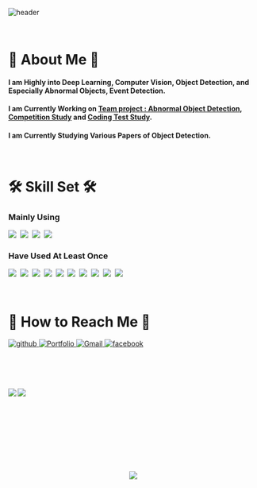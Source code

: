 ![header](https://capsule-render.vercel.app/api?type=transparent&color=auto&height=130&section=header&text=Seong_Woong_Kim&fontSize=70&animation=twinkling)

</br>

# 🙂 About Me 🙂 
  

#### I am Highly into Deep Learning, Computer Vision, **Object Detection, and Especially  Abnormal Objects, Event Detection**.  
  

#### I am **Currently Working on** [Team project : Abnormal Object Detection](https://github.com/Seongwoong-sk/airplane), [Competition Study](https://github.com/bongbolobong/CV-Study) and [Coding Test Study](https://github.com/Seongwoong-sk/python-for-coding-test).  
  

#### I am Currently **Studying** Various Papers of Object Detection.  
  

<br/>  


# 🛠️ Skill Set 🛠️
### Mainly Using


<img src="https://img.shields.io/badge/Python-3766AB?style=flat-square&logo=Python&logoColor=white"/></a>&nbsp; 
<img src="https://img.shields.io/badge/PyTorch-792EE5?style=flat-square&logo=PyTorch&logoColor=white"/></a>&nbsp; 
<img src="https://img.shields.io/badge/OpenCV-412991?style=flat-square&logo=OpenCV&logoColor=white"/></a>&nbsp; 
<img src="https://img.shields.io/badge/Tensorflow-FF6F00?style=flat-square&logo=Tensorflow&logoColor=white"/></a>&nbsp; 





### Have Used At Least Once

<img src="https://img.shields.io/badge/Scikit learn-F7931E?style=flat-square&logo=scikit-learn&logoColor=white"/></a>&nbsp; 
<img src="https://img.shields.io/badge/R-276DC3?style=flat-square&logo=R&logoColor=white"/></a>&nbsp; 
<img src="https://img.shields.io/badge/Java-FF6550?style=flat-square&logo=Java&logoColor=white"/></a>&nbsp; 
<img src="https://img.shields.io/badge/JavaScript-F7DF1E?style=flat-square&logo=JavaScript&logoColor=white"/></a>&nbsp; 
<img src="https://img.shields.io/badge/Amazon AWS-232F3E?style=flat-square&logo=Amazon AWS&logoColor=white"/></a>&nbsp; 
<img src="https://img.shields.io/badge/Oracle-232F3E?style=flat-square&logo=Oracle&logoColor=white"/></a>&nbsp; 
<img src="https://img.shields.io/badge/MySQL-0B2343?style=flat-square&logo=MySQL&logoColor=white"/></a>&nbsp; 
<img src="https://img.shields.io/badge/Arduino-00979D?style=flat-square&logo=Arduino&logoColor=white"/></a>&nbsp; 
<img src="https://img.shields.io/badge/Apache Tomcat-F8DC75?style=flat-square&logo=Apache Tomcat&logoColor=white"/></a>&nbsp; 
<img src="https://img.shields.io/badge/Android-006600?style=flat-square&logo=Android&logoColor=white"/></a>&nbsp; 






<br/>  


# 🧲 How to Reach Me 🧲  
<a href="https://github.com/Seongwoong-sk" target="_blank">
<img src=https://img.shields.io/badge/github-333333.svg?&style=for-the-badge&logo=github&logoColor=white alt=github style="margin-bottom: 3px;" />
</a>
<a href="https://seongwoong-sk.github.io/" target="_blank">
<img src=https://img.shields.io/badge/Portfolio_Blog-333333.svg?&style=for-the-badge&logo=GitBook&logoColor=white alt=Portfolio Blog style="margin-bottom: 3px;" />
</a> 
<a href="mailto:rlatjddnd3@gmail.com" target="_blank">
<img src=https://img.shields.io/badge/Gmail-C70D2C.svg?&style=for-the-badge&logo=Gmail&logoColor=white alt=Gmail style="margin-bottom: 3px;" />
</a>  
<a href="https://www.facebook.com/dahara3@nate.com" target="_blank">
<img src=https://img.shields.io/badge/Facebook-004088.svg?&style=for-the-badge&logo=facebook&logoColor=white alt=facebook style="margin-bottom: 3px;" />
</a>  



  

<br/>  <br/>  <br/>  



<img src="https://github-readme-stats.vercel.app/api?username=Seongwoong-sk&show_icons=true&count_private=true&theme=dracula&hide_border=true" align="left" />  

<img src="https://github-readme-stats.vercel.app/api/top-langs/?username=Seongwoong-sk&hide_border=true&theme=dracula&layout=compact" align="left" />  

<br/>  <br/>  <br/>  <br/>  <br/>  <br/>  <br/>  <br/>  <br/>  


  

<div align="center">
<img src="https://komarev.com/ghpvc/?username=Seongwoong-sk&&style=flat-square" align="center" />
</div> 

  
